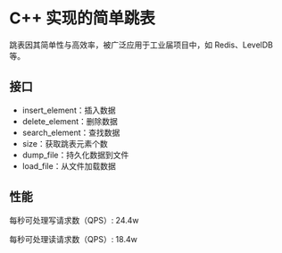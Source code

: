 # C++ 实现的简单跳表

跳表因其简单性与高效率，被广泛应用于工业届项目中，如 Redis、LevelDB 等。

## 接口

- insert_element：插入数据
- delete_element：删除数据
- search_element：查找数据
- size：获取跳表元素个数
- dump_file：持久化数据到文件
- load_file：从文件加载数据

## 性能

每秒可处理写请求数（QPS）: 24.4w

每秒可处理读请求数（QPS）: 18.4w